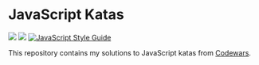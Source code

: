 # JavaScript Katas
[![](https://www.codewars.com/users/tbsklg/badges/micro)](https://www.codewars.com/users/tbsklg)
![](https://github.com/tbsklg/javascript-katas/actions/workflows/node.yml/badge.svg)
[![JavaScript Style Guide](https://img.shields.io/badge/code_style-standard-brightgreen.svg)](https://standardjs.com)

This repository contains my solutions to JavaScript katas from [Codewars](https://www.codewars.com).

